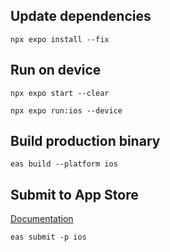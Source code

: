 ## Update dependencies

```shell
npx expo install --fix
```

## Run on device

```shell
npx expo start --clear

npx expo run:ios --device
```

## Build production binary

```shell
eas build --platform ios
```

## Submit to App Store

[Documentation](https://docs.expo.dev/deploy/submit-to-app-stores/)

```shell
eas submit -p ios
```